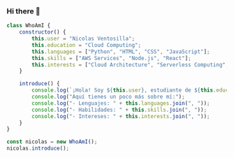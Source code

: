 ### Hi there 👋

```javascript
class WhoAmI {
    constructor() {
        this.user = "Nicolas Ventosilla";
        this.education = "Cloud Computing";
        this.languages = ["Python", "HTML", "CSS", "JavaScript"];
        this.skills = ["AWS Services", "Node.js", "React"];
        this.interests = ["Cloud Architecture", "Serverless Computing", "Web Development"];
    }

    introduce() {
        console.log(`¡Hola! Soy ${this.user}, estudiante de ${this.education}.`);
        console.log("Aquí tienes un poco más sobre mí:");
        console.log("- Lenguajes: " + this.languages.join(", "));
        console.log("- Habilidades: " + this.skills.join(", "));
        console.log("- Intereses: " + this.interests.join(", "));
    }
}

const nicolas = new WhoAmI();
nicolas.introduce();
```

<!--

Here are some ideas to get you started:

- 🔭 I’m currently working on ...
- 🌱 I’m currently learning ...
- 👯 I’m looking to collaborate on ...
- 🤔 I’m looking for help with ...
- 💬 Ask me about ...
- 📫 How to reach me: ...
- 😄 Pronouns: ...
- ⚡ Fun fact: ...
-->
